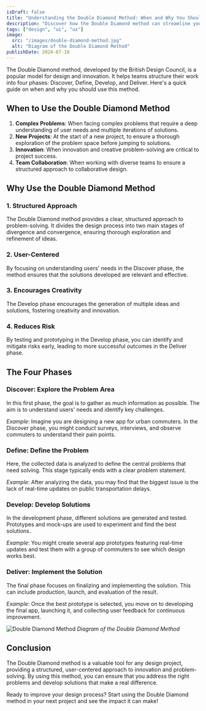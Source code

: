 ```yaml
---
isDraft: false
title: "Understanding the Double Diamond Method: When and Why You Should Use It"
description: "Discover how the Double Diamond method can streamline your design process by structuring innovation and problem-solving into four clear phases."
tags: ["design", "ui", "ux"]
image:
  src: "/images/double-diamond-method.jpg"
  alt: "Diagram of the Double Diamond Method"
publishDate: 2024-07-18
---
```


The Double Diamond method, developed by the British Design Council, is a popular model for design and innovation. It helps teams structure their work into four phases: Discover, Define, Develop, and Deliver. Here's a quick guide on when and why you should use this method.

## When to Use the Double Diamond Method

1. **Complex Problems**: When facing complex problems that require a deep understanding of user needs and multiple iterations of solutions.
2. **New Projects**: At the start of a new project, to ensure a thorough exploration of the problem space before jumping to solutions.
3. **Innovation**: When innovation and creative problem-solving are critical to project success.
4. **Team Collaboration**: When working with diverse teams to ensure a structured approach to collaborative design.

## Why Use the Double Diamond Method

### 1. Structured Approach

The Double Diamond method provides a clear, structured approach to problem-solving. It divides the design process into two main stages of divergence and convergence, ensuring thorough exploration and refinement of ideas.

### 2. User-Centered

By focusing on understanding users' needs in the Discover phase, the method ensures that the solutions developed are relevant and effective.

### 3. Encourages Creativity

The Develop phase encourages the generation of multiple ideas and solutions, fostering creativity and innovation.

### 4. Reduces Risk

By testing and prototyping in the Develop phase, you can identify and mitigate risks early, leading to more successful outcomes in the Deliver phase.

## The Four Phases

### Discover: Explore the Problem Area

In this first phase, the goal is to gather as much information as possible. The aim is to understand users' needs and identify key challenges.

_Example_: Imagine you are designing a new app for urban commuters. In the Discover phase, you might conduct surveys, interviews, and observe commuters to understand their pain points.

### Define: Define the Problem

Here, the collected data is analyzed to define the central problems that need solving. This stage typically ends with a clear problem statement.

_Example_: After analyzing the data, you may find that the biggest issue is the lack of real-time updates on public transportation delays.

### Develop: Develop Solutions

In the development phase, different solutions are generated and tested. Prototypes and mock-ups are used to experiment and find the best solutions.

_Example_: You might create several app prototypes featuring real-time updates and test them with a group of commuters to see which design works best.

### Deliver: Implement the Solution

The final phase focuses on finalizing and implementing the solution. This can include production, launch, and evaluation of the result.

_Example_: Once the best prototype is selected, you move on to developing the final app, launching it, and collecting user feedback for continuous improvement.

![Double Diamond Method](/images/double-diamond-method.jpg)
_Diagram of the Double Diamond Method_

## Conclusion

The Double Diamond method is a valuable tool for any design project, providing a structured, user-centered approach to innovation and problem-solving. By using this method, you can ensure that you address the right problems and develop solutions that make a real difference.

Ready to improve your design process? Start using the Double Diamond method in your next project and see the impact it can make!
